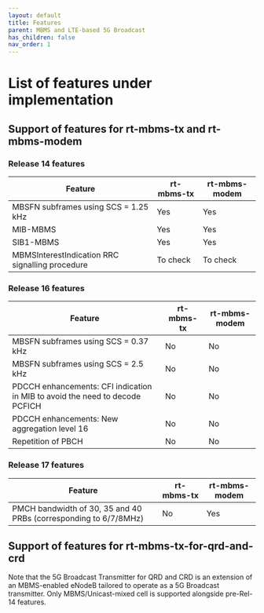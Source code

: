```yaml
---
layout: default
title: Features
parent: MBMS and LTE-based 5G Broadcast
has_children: false
nav_order: 1
---
```


# List of features under implementation
## Support of features for rt-mbms-tx and rt-mbms-modem
### Release 14 features

| Feature | rt-mbms-tx | rt-mbms-modem
| -------- | ------- | -------|
| MBSFN subframes using SCS = 1.25 kHz | Yes | Yes |
| MIB-MBMS | Yes | Yes | 
| SIB1-MBMS | Yes | Yes |
| MBMSInterestIndication RRC signalling procedure	| To check | To check |

### Release 16 features

| Feature | rt-mbms-tx | rt-mbms-modem
| -------- | ------- | -------|
| MBSFN subframes using SCS = 0.37 kHz | No | No |
| MBSFN subframes using SCS = 2.5 kHz	| No | No |
| PDCCH enhancements: CFI indication in MIB to avoid the need to decode PCFICH | No | No |
| PDCCH enhancements: New aggregation level 16 | No | No |
| Repetition of PBCH | No | No |

### Release 17 features

| Feature | rt-mbms-tx | rt-mbms-modem
| -------- | ------- | -------|
| PMCH bandwidth of 30, 35 and 40 PRBs (corresponding to 6/7/8MHz) | No | Yes |

## Support of features for rt-mbms-tx-for-qrd-and-crd
Note that the 5G Broadcast Transmitter for QRD and CRD is an extension of an MBMS-enabled eNodeB tailored to operate as a 5G Broadcast transmitter. Only MBMS/Unicast-mixed cell is supported alongside pre-Rel-14 features. 
